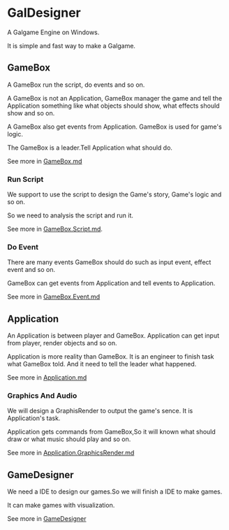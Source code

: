 # GalDesigner

A Galgame Engine on Windows.

It is simple and fast way to make a Galgame.

## GameBox

A GameBox run the script, do events and so on.

A GameBox is not an Application, GameBox manager the game and tell the Application something like what objects should show, what effects should show and so on.

A GameBox also get events from Application. GameBox is used for game's logic.

The GameBox is a leader.Tell Application what should do.

See more in [GameBox.md]()

### Run Script

We support to use the script to design the Game's story, Game's logic and so on.

So we need to analysis the script and run it.

See more in [GameBox.Script.md]().

### Do Event

There are many events GameBox should do such as input event, effect event and so on.

GameBox can get events from Application and tell events to Application.

See more in [GameBox.Event.md]()

## Application 

An Application is between player and GameBox. Application can get input from player, render objects and so on.

Application is more reality than GameBox. It is an engineer to finish task what GameBox told. And it need to tell the leader what happened.

See more in [Application.md]()

### Graphics And Audio 

We will design a GraphisRender to output the game's sence. It is Application's task.

Application gets commands from GameBox,So it will known what should draw or what music should play and so on. 

See more in [Application.GraphicsRender.md]()

## GameDesigner

We need a IDE to design our games.So we will finish a IDE to make games.

It can make games with visualization.

See more in [GameDesigner]()






